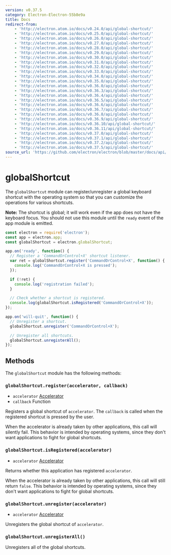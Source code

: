 ```yaml
---
version: v0.37.5
category: Electron-Electron-55b8e9a
title: Docs
redirect-from:
    - 'http://electron.atom.io/docs/v0.24.0/api/global-shortcut/'
    - 'http://electron.atom.io/docs/v0.25.0/api/global-shortcut/'
    - 'http://electron.atom.io/docs/v0.26.0/api/global-shortcut/'
    - 'http://electron.atom.io/docs/v0.27.0/api/global-shortcut/'
    - 'http://electron.atom.io/docs/v0.28.0/api/global-shortcut/'
    - 'http://electron.atom.io/docs/v0.29.0/api/global-shortcut/'
    - 'http://electron.atom.io/docs/v0.30.0/api/global-shortcut/'
    - 'http://electron.atom.io/docs/v0.31.0/api/global-shortcut/'
    - 'http://electron.atom.io/docs/v0.32.0/api/global-shortcut/'
    - 'http://electron.atom.io/docs/v0.33.0/api/global-shortcut/'
    - 'http://electron.atom.io/docs/v0.34.0/api/global-shortcut/'
    - 'http://electron.atom.io/docs/v0.35.0/api/global-shortcut/'
    - 'http://electron.atom.io/docs/v0.36.0/api/global-shortcut/'
    - 'http://electron.atom.io/docs/v0.36.3/api/global-shortcut/'
    - 'http://electron.atom.io/docs/v0.36.4/api/global-shortcut/'
    - 'http://electron.atom.io/docs/v0.36.5/api/global-shortcut/'
    - 'http://electron.atom.io/docs/v0.36.6/api/global-shortcut/'
    - 'http://electron.atom.io/docs/v0.36.7/api/global-shortcut/'
    - 'http://electron.atom.io/docs/v0.36.8/api/global-shortcut/'
    - 'http://electron.atom.io/docs/v0.36.9/api/global-shortcut/'
    - 'http://electron.atom.io/docs/v0.36.10/api/global-shortcut/'
    - 'http://electron.atom.io/docs/v0.36.11/api/global-shortcut/'
    - 'http://electron.atom.io/docs/v0.37.0/api/global-shortcut/'
    - 'http://electron.atom.io/docs/v0.37.1/api/global-shortcut/'
    - 'http://electron.atom.io/docs/v0.37.2/api/global-shortcut/'
    - 'http://electron.atom.io/docs/v0.37.5/api/global-shortcut/'
source_url: 'https://github.com/electron/electron/blob/master/docs/api/global-shortcut.md'
---
```


# globalShortcut

The `globalShortcut` module can register/unregister a global keyboard shortcut
with the operating system so that you can customize the operations for various
shortcuts.

**Note:** The shortcut is global; it will work even if the app does
not have the keyboard focus. You should not use this module until the `ready`
event of the app module is emitted.

```javascript
const electron = require('electron');
const app = electron.app;
const globalShortcut = electron.globalShortcut;

app.on('ready', function() {
  // Register a 'CommandOrControl+X' shortcut listener.
  var ret = globalShortcut.register('CommandOrControl+X', function() {
    console.log('CommandOrControl+X is pressed');
  });

  if (!ret) {
    console.log('registration failed');
  }

  // Check whether a shortcut is registered.
  console.log(globalShortcut.isRegistered('CommandOrControl+X'));
});

app.on('will-quit', function() {
  // Unregister a shortcut.
  globalShortcut.unregister('CommandOrControl+X');

  // Unregister all shortcuts.
  globalShortcut.unregisterAll();
});
```

## Methods

The `globalShortcut` module has the following methods:

### `globalShortcut.register(accelerator, callback)`

* `accelerator` [Accelerator](http://electron.atom.io/docs/v0.37.5/api/accelerator)
* `callback` Function

Registers a global shortcut of `accelerator`. The `callback` is called when
the registered shortcut is pressed by the user.

When the accelerator is already taken by other applications, this call will
silently fail. This behavior is intended by operating systems, since they don't
want applications to fight for global shortcuts.

### `globalShortcut.isRegistered(accelerator)`

* `accelerator` [Accelerator](http://electron.atom.io/docs/v0.37.5/api/accelerator)

Returns whether this application has registered `accelerator`.

When the accelerator is already taken by other applications, this call will
still return `false`. This behavior is intended by operating systems, since they
don't want applications to fight for global shortcuts.

### `globalShortcut.unregister(accelerator)`

* `accelerator` [Accelerator](http://electron.atom.io/docs/v0.37.5/api/accelerator)

Unregisters the global shortcut of `accelerator`.

### `globalShortcut.unregisterAll()`

Unregisters all of the global shortcuts.
